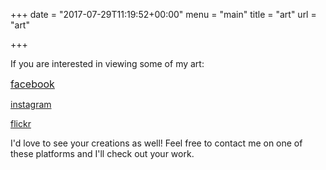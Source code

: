 +++
date = "2017-07-29T11:19:52+00:00"
menu = "main"
title = "art"
url = "art"

+++


If you are interested in viewing some of my art:

<a href="https://www.facebook.com/allisonkufta.art/" style="font-size: 1rem;">facebook</a>

[instagram](https://www.instagram.com/akufta.art/)

[flickr](https://www.flickr.com/photos/allisonkufta)

I'd love to see your creations as well! Feel free to contact me on one of these platforms and I'll check out your work.